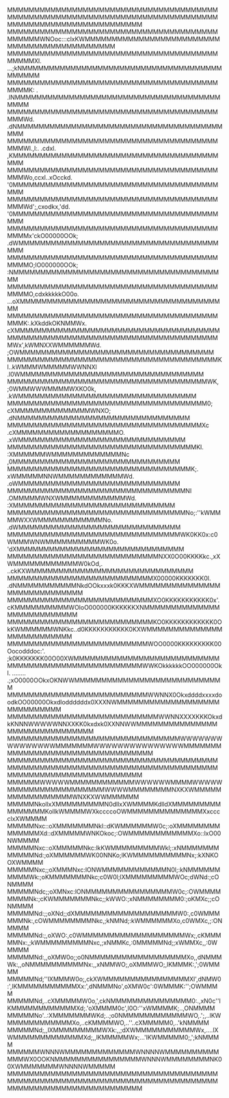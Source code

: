 MMMMMMMMMMMMMMMMMMMMMMMMMMMMMMMMMMMMMMMMMMMMMMMMMMMMMMMMMMMMMMMMMMMMMMMMMMMMMMMMMMMMMMMMMMMMMMMMMMMMMMM
MMMMMMMMMMMMMMMMMMMMMMMMMMMMMMMMMMMMMMMMMMMMMWNOoc:::clxKWMMMMMMMMMMMMMMMMMMMMMMMMMMMMMMMMMMMMMMMMMMMMM
MMMMMMMMMMMMMMMMMMMMMMMMMMMMMMMMMMMMMMMMMMMMXl.       ...;kNMMMMMMMMMMMMMMMMMMMMMMMMMMMMMMMMMMMMMMMMMMM
MMMMMMMMMMMMMMMMMMMMMMMMMMMMMMMMMMMMMMMMMMMK:          .  .lNMMMMMMMMMMMMMMMMMMMMMMMMMMMMMMMMMMMMMMMMMM
MMMMMMMMMMMMMMMMMMMMMMMMMMMMMMMMMMMMMMMMMMWd.              .dNMMMMMMMMMMMMMMMMMMMMMMMMMMMMMMMMMMMMMMMMM
MMMMMMMMMMMMMMMMMMMMMMMMMMMMMMMMMMMMMMMMMMWl.,l:.  .cdxl.   ,KMMMMMMMMMMMMMMMMMMMMMMMMMMMMMMMMMMMMMMMMM
MMMMMMMMMMMMMMMMMMMMMMMMMMMMMMMMMMMMMMMMMMWo,ccxl..xOcckd.  '0MMMMMMMMMMMMMMMMMMMMMMMMMMMMMMMMMMMMMMMMM
MMMMMMMMMMMMMMMMMMMMMMMMMMMMMMMMMMMMMMMMMMWd';,cxodkx,'dd.  '0MMMMMMMMMMMMMMMMMMMMMMMMMMMMMMMMMMMMMMMMM
MMMMMMMMMMMMMMMMMMMMMMMMMMMMMMMMMMMMMMMMMMMx'ckO00000OOk;   .dWMMMMMMMMMMMMMMMMMMMMMMMMMMMMMMMMMMMMMMMM
MMMMMMMMMMMMMMMMMMMMMMMMMMMMMMMMMMMMMMMMMMMO;lO000000OOk;    :NMMMMMMMMMMMMMMMMMMMMMMMMMMMMMMMMMMMMMMMM
MMMMMMMMMMMMMMMMMMMMMMMMMMMMMMMMMMMMMMMMMMMO,cdxkkkkkO00o. ...oXMMMMMMMMMMMMMMMMMMMMMMMMMMMMMMMMMMMMMMM
MMMMMMMMMMMMMMMMMMMMMMMMMMMMMMMMMMMMMMMMMMK:.kXkddkOKNMMWx.    cXMMMMMMMMMMMMMMMMMMMMMMMMMMMMMMMMMMMMMM
MMMMMMMMMMMMMMMMMMMMMMMMMMMMMMMMMMMMMMMMWx',kWMNXXWMMMMMMWd.    ;OWMMMMMMMMMMMMMMMMMMMMMMMMMMMMMMMMMMMM
MMMMMMMMMMMMMMMMMMMMMMMMMMMMMMMMMMMMMMMKl..kWMMMWMMMMMWWNNXl     .l0WMMMMMMMMMMMMMMMMMMMMMMMMMMMMMMMMMM
MMMMMMMMMMMMMMMMMMMMMMMMMMMMMMMMMMMMMWK,  ;0WMMWWWMMMMWXKO0k,      .kWMMMMMMMMMMMMMMMMMMMMMMMMMMMMMMMMM
MMMMMMMMMMMMMMMMMMMMMMMMMMMMMMMMMMMMM0;  cXMMMMMMMMMMMMMMWNXO;      .dNMMMMMMMMMMMMMMMMMMMMMMMMMMMMMMMM
MMMMMMMMMMMMMMMMMMMMMMMMMMMMMMMMMMMMXc .cXMMMMMMMMMMMMMMMMMMMO.      .xWMMMMMMMMMMMMMMMMMMMMMMMMMMMMMMM
MMMMMMMMMMMMMMMMMMMMMMMMMMMMMMMMMMMKl. :XMMMMMMWMMMMMMMMMMMMMNc       ,0MMMMMMMMMMMMMMMMMMMMMMMMMMMMMMM
MMMMMMMMMMMMMMMMMMMMMMMMMMMMMMMMMMK;.  xWMMMMMNNWMMMMMMMMMMMMWd.      .oWMMMMMMMMMMMMMMMMMMMMMMMMMMMMMM
MMMMMMMMMMMMMMMMMMMMMMMMMMMMMMMMMNl   .OMMMMMWNXWMMMMMMMMMMMMWd.       :XMMMMMMMMMMMMMMMMMMMMMMMMMMMMMM
MMMMMMMMMMMMMMMMMMMMMMMMMMMMMMMMMNo;:''kWMMMMWXXWMMMMMMMMMMMMNo.      .dWMMMMMMMMMMMMMMMMMMMMMMMMMMMMMM
MMMMMMMMMMMMMMMMMMMMMMMMMMMMMMMMWK0KK0x:c0WMMMWNWMMMMMMMMMMWK0o.     'dXMMMMMMMMMMMMMMMMMMMMMMMMMMMMMMM
MMMMMMMMMMMMMMMMMMMMMMMMMMMMNXX0O00KKKKkc.,xXWMMMMMMMMMMMMW0kOd,. ..ckKXWMMMMMMMMMMMMMMMMMMMMMMMMMMMMMM
MMMMMMMMMMMMMMMMMMMMMMMMMMMX00000KKKKKKK0l. .dNMMMMMMMMMMMNkdOOkxxxk0KKKXWMMMMMMMMMMMMMMMMMMMMMMMMMMMMM
MMMMMMMMMMMMMMMMMMMMMMMMMMMXO0KKKKKKKKKKK0x'.cKMMMMMMMMMMWOloO000000KKKKKKXNMMMMMMMMMMMMMMMMMMMMMMMMMMM
MMMMMMMMMMMMMMMMMMMMMMMMMMMKO0KKKKKKKKKKKK0OkKWMMMMMMWNKkc..d0KKKKKKKKKKK0KXWMMMMMMMMMMMMMMMMMMMMMMMMMM
MMMMMMMMMMMMMMMMMMMMMMMMMMWOO0000KKKKKKKKK00Oocodddoc:'.   ;k0KKKKKKK00O00XWMMMMMMMMMMMMMMMMMMMMMMMMMMM
MMMMMMMMMMMMMMMMMMMMMMMMMWWKOkkkkkkOO000000Okl. ........  .;xO0000OOkxOKNWWMMMMMMMMMMMMMMMMMMMMMMMMMMMM
MMMMMMMMMMMMMMMMMMMMMMMMMMWWNNX0OkxddddxxxxdoodkOO00000Okxdloddddddx0XXXNWMMMMMMMMMMMMMMMMMMMMMMMMMMMMM
MMMMMMMMMMMMMMMMMMMMMMMMMMMMWWNNXXXXKKKOkxdkKNNNWWWWWNNXXKK0kxdxk0XXNNWWMMMMMMMMMMMMMMMMMMMMMMMMMMMMMMM
MMMMMMMMMMMMMMMMMMMMMMMMMMMMMMMMWWWWWWWWWWWWWWWMMMMMMMWWWWWWWWWWWWWWWMMMMMMMMMMMMMMMMMMMMMMMMMMMMMMMMMM
MMMMMMMMMMMMMMMMMMMMMMMMMMMMMMMMMMMMMMMMMMMMMMMMMMMMMMMMMMMMMMMMMMMMMMMMMMMMMMMMMMMMMMMMMMMMMMMMMMMMMMM
MMMMMMWWWWWMMMMMMMMMMMMWWWWWWMMMMWWWWWMMMMMMMMMMMMMMMMMMWWWWMMMMMMMMNXKXWMMMMMMMMMMMMMMMMMWNXKXWWMMMMMM
MMMMMNkollxXMMMMMMMMMN0dllxXWMMMMKdlldXMMMMMMMMMMMMMMMMKollkWMMMMWXkccccoOWMMMMMMMMMMMMMMXxcccclxXWMMMM
MMMMMNxc::oXMMMMMMMNkl::dKWMMMMMMW0c;:oXMMMMMMMMMMMMMMXd::dXMMMMMWNKOkoc;:OWMMMMMMMMMMMMXo::lxO00NWMMMM
MMMMMNxc::oXMMMMMNkc:lkKWMMMMMMMMMWkl;:xNMMMMMMMMMMMMNd:;oXMMMMMMWK00NNKo;lKWMMMMMMMMMMNx;:kXNKOOXWMMMM
MMMMMNxc;;oXMMMNxc:lONWMMMMMMMMMMMMN0l;:kNMMMMMMMMMMWk:;oKMMMMMMMNkc;c0W0l;lXMMMMMMMMMWOc;dWNd:;cONMMMM
MMMMMNdc;;oXMNxc:lONMMMMMMMMMMMMMMMMW0c;:OWMMMMMMMMNk:;cKWMMMMMMMNkc;;kWWO:;xNMMMMMMMM0:;oKMXc;;cONMMMM
MMMMMNd:;;oXNd;;dXMMMMMMMMMMMMMMMMMMMW0:,c0WMMMMMMNk:,cOWMMMMMMMMNkc,;kNMNd;:kWMMMMMMXo,c0WMXc,;:ONMMMM
MMMMMNd:;,oXWO:,c0WMMMMMMMMMMMMMMMMMMMWx;,cKMMMMMNx:,;kWMMMMMMMMMNxc,;xNMMKc,:0MMMMMNd;;xWMMXc,,:0WMMMM
MMMMMNd:,,oXMW0o;;o0NMMMMMMMMMMMMMMMMMMXo,,dNMMMWk:,,oNMMMMMMMMMMNx:,,xNMMWO;,oXMMMWO;,lKMMMK:,';0WMMMM
MMMMMNd;''lXMMMW0o;,ckXWMMMMMMMMMMMMMMMMXl',dNMW0:',lKMMMMMMMMMMMXx:',dNMMMNo',oXMW0c':0WMMMK:'';OWMMMM
MMMMMNd,..cXMMMMMW0o,',ckNMMMMMMMMMMMMMMM0:.,xN0c''lKMMMMMMMMMMMMXd;.'oXMMMM0c',l0O:''xWMMMMK;..,ONMMMM
MMMMMNo'..:XMMMMMMMWKd;..;o0NMMMMMMMMMMMMWO,.';,..lKWMMMMMMMMMMMMXo,..cKMMMMWO,..''..cXMMMMM0,..'kNMMMM
MMMMMNd;,,lXMMMMMMMMMWXk:,,;dXWMMMMMMMMMMMWx,....lXWMMMMMMMMMMMMMXd;,,lKMMMMMWx;...'lKWMMMMM0;,';kNMMMM
MMMMMMWNNNWMMMMMMMMMMMMMWNNNNWMMMMMMMMMMMMMWX0OOKNMMMMMMMMMMMMMMMMWNNNWMMMMMMMMNK00XWMMMMMMMWNNNNWMMMMM
MMMMMMMMMMMMMMMMMMMMMMMMMMMMMMMMMMMMMMMMMMMMMMMMMMMMMMMMMMMMMMMMMMMMMMMMMMMMMMMMMMMMMMMMMMMMMMMMMMMMMMM
